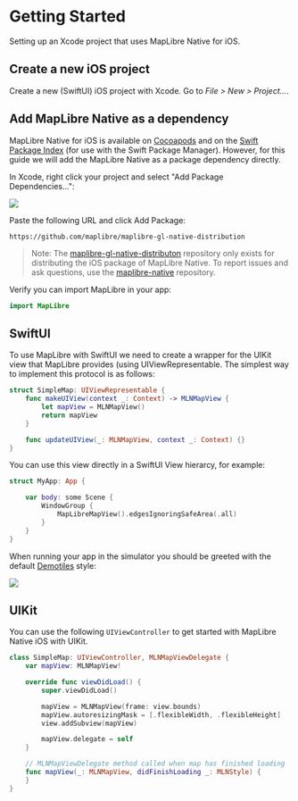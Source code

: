 # Getting Started

Setting up an Xcode project that uses MapLibre Native for iOS.

## Create a new iOS project

Create a new (SwiftUI) iOS project with Xcode. Go to *File > New > Project...*.

## Add MapLibre Native as a dependency

MapLibre Native for iOS is available on [Cocoapods](https://cocoapods.org) and on the [Swift Package Index](https://swiftpackageindex.com/maplibre/maplibre-gl-native-distribution) (for use with the Swift Package Manager). However, for this guide we will add the MapLibre Native as a package dependency directly.

In Xcode, right click your project and select "Add Package Dependencies...":

![](AddPackageDependencies.png)

Paste the following URL and click Add Package:

```
https://github.com/maplibre/maplibre-gl-native-distribution
```

> Note: The [maplibre-gl-native-distributon](https://github.com/maplibre/maplibre-gl-native-distribution) repository only exists for distributing the iOS package of MapLibre Native. To report issues and ask questions, use the [maplibre-native](https://github.com/maplibre/maplibre-native) repository.

Verify you can import MapLibre in your app:

```swift
import MapLibre
```

## SwiftUI

To use MapLibre with SwiftUI we need to create a wrapper for the UIKit view that MapLibre provides (using UIViewRepresentable. The simplest way to implement this protocol is as follows:

<!-- include-example(SimpleMap) -->

```swift
struct SimpleMap: UIViewRepresentable {
    func makeUIView(context _: Context) -> MLNMapView {
        let mapView = MLNMapView()
        return mapView
    }

    func updateUIView(_: MLNMapView, context _: Context) {}
}
```

You can use this view directly in a SwiftUI View hierarcy, for example:

```swift
struct MyApp: App {

    var body: some Scene {
        WindowGroup {
            MapLibreMapView().edgesIgnoringSafeArea(.all)
        }
    }
}
```

When running your app in the simulator you should be greeted with the default [Demotiles](https://demotiles.maplibre.org/) style:

![](DemotilesScreenshot.png)

## UIKit

You can use the following `UIViewController` to get started with MapLibre Native iOS with UIKit.

```swift
class SimpleMap: UIViewController, MLNMapViewDelegate {
    var mapView: MLNMapView!

    override func viewDidLoad() {
        super.viewDidLoad()

        mapView = MLNMapView(frame: view.bounds)
        mapView.autoresizingMask = [.flexibleWidth, .flexibleHeight]
        view.addSubview(mapView)

        mapView.delegate = self
    }

    // MLNMapViewDelegate method called when map has finished loading
    func mapView(_: MLNMapView, didFinishLoading _: MLNStyle) {
    }
}
```